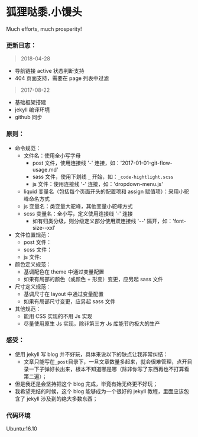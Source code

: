 # 狐狸哒黍.小馒头
Much efforts, much prosperity!

### 更新日志：

> 2018-04-28

- 导航链接 active 状态判断支持
- 404 页面支持，需要在 page 列表中过滤

> 2017-08-22

- 基础框架搭建
- jekyll 编译环境
- github 同步

### 原则：

- 命令规范：
	- 文件名：使用全小写字母
		- post 文件，使用连接线 '-' 连接，如：'2017-01-01-git-flow-usage.md'
		- sass 文件，使用下划线 `_` 开始，如：`_code-hightlight.scss`
		- js 文件：使用连接线 '-' 连接，如：'dropdown-menu.js'
	- liquid 变量名（包括每个页面开头的配置项和 assign 赋值项）：采用小驼峰命名方式
	- js 变量名：类变量大驼峰，其他变量小驼峰方式
	- scss 变量名：全小写，定义使用连接线 '-' 连接
		- 如有归类分级，则分级定义部分使用双连接线 '--' 隔开，如：'font-size--xxl'
- 文件位置规范：
	- post 文件：
	- scss 文件：
	- js 文件:
- 颜色定义规范：
	- 基调配色在 theme 中通过变量配置
	- 如果有局部的颜色（或颜色 + 形变）变更，应另起 sass 文件
- 尺寸定义规范：
	- 基调尺寸在 layout 中通过变量配置
	- 如果有局部尺寸变更，应另起 sass 文件
- 其他规范：
	- 能用 CSS 实现的不用 Js 实现
	- 尽量使用原生 Js 实现，除非第三方 Js 库能节约极大的生产

### 感受：

- 使用 jekyll 写 blog 并不好玩，具体来说以下的缺点让我非常纠结：
	- 文章只能写在`_post`目录下，一旦文章数量多起来，就会很难管理，点开目录一下子弹好长出来，根本不知道哪是哪（除非你写了东西再也不打算看第二遍）；
- 但是我还是会坚持把这个 blog 完成，毕竟有始无终更不好玩；
- 我希望完结的时候，这个 blog 能够成为一个很好的 jekyll 教程，里面应该包含了 jekyll 涉及到的绝大多数东西；

### 代码环境

Ubuntu:16.10
